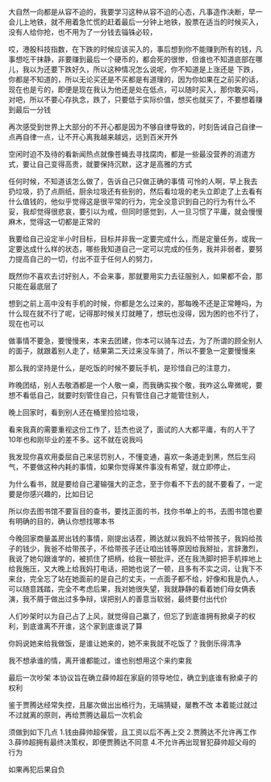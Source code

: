 大自然一向都是从容不迫的，我要学习这种从容不迫的心态，凡事造作决断，早一会儿上地铁，就不用着急忙慌的赶着最后一分钟上地铁，股票在适当的时候买入，没有人给你抢，也不用为了一分钱去锱铢必较，

哎，港股科技指数，在下跌的时候应该买入的，事后想到你不能赚到所有的钱，凡事想吃干抹静，非要赚到最后一个硬币的，都会死的很惨，但谁也不知道底部在哪儿，我以为还要下跌好久，所以这种情况怎么说呢，你不知道是上涨还是 下跌，你都是不知道的，所以无论买还是不买都是有道理的，因为你如果在之前买的话，现在也是亏的，即便是现在我认为他还是处在低点，可以随时买入，那你敢买吗，对吧，所以不要心存执念，跌了，只要低于实际价值，想买也就买了，不要想着赚到最后一分钱



再次感受到世界上大部分的不开心都是因为不够自律导致的，时刻告诫自己自律一点再自律一点，让不开心离我越来越远，远到百米开外

空闲时迫不及待的看新闻热点就像苍蝇去寻找腐肉，都是一些最没营养的消遣方式，要让自己变得高贵，就要保持沉默，这才是高雅的方式


任何时候，不知道该怎么做了，告诉自己只做正确的事情
可怜的人啊，早上我去扔垃圾，扔了点厕纸，厨余垃圾还有些别的，然后看垃圾的老头立即走了上去看有什么值钱的，他似乎觉得这是很平常的行为，完全没意识到自己的行为有什么不妥，我却觉得很悲哀，要引以为戒，但同时感觉到，人一旦习惯了平庸，就会慢慢麻木，觉得这一切都是正常的

我要给自己设定半小时目标，目标并非我一定要完成什么，而是定量任务，或我一定要达成什么样的状态，哪些我知道自己一定可以完成的任务，我并非弱者，要努力提高自己的一切，付出不亚于任何人的努力，


既然你不喜欢去讨好别人，不会来事，那就要用实力去征服别人，如果都不会，那只能在最底层了

想到之前上高中没有手机的时候，你都是怎么过来的，那每晚不还是正常睡吗，为什么现在就不行了呢，记得那时候关灯就睡了，想玩也没得，因为困的也不行了，现在也可以

做事情不要急，要慢慢来，本来去团建，你本可以骑车过去，为了所谓的顾全别人的面子，就跟着别人走了，结果第二天过来没车骑了，所以不要急一定要慢慢来

那么我的坚持是什么，是吃饭的时候不要玩手机，是珍惜自己的注意力，

昨晚团结，别人去敬酒都是一个人敬一桌，而我确实挨个敬，我咋这么卑微呢，要想不看低自己，就要时刻管住自己，只有管住自己才能管住别人，

晚上回家时，看到别人还在桶里捡拾垃圾，


看来我真的需要重视这份工作了，廷杰也说了，面试的人大都平庸，有的人干了10年也和刚毕业的差不多。这不就在说我吗

我发现你喜欢用委屈自己来惩罚别人，不懂变通，喜欢一条道走到黑，然后生闷气，不要做这种内耗的事情，如果你觉得某件事没有希望，就立即停止，


为什么看书，就是要给自己灌输强大的正念，至于你看不下去的就不要看了，一定要是你感兴趣的，比如日记

所以你去图书馆不要盲目的查书，要找正面的书，找你书单上的书，去图书馆也要有明确的目的，确认你想找哪本书


今晚回家商量盖房出钱的事情，刚提出话茬，腾达就以我妈不给带孩子，我妈给孩子的钱少，我爸不给带孩子，不给带孩子还让咱出钱等原因给我掰扯，言辞激烈，我说了她句跟谁学的，被抓住了把柄，给我一顿批评，还在我洗脚时把手机摔地上给我施压，又大晚上给我妈打电话，把她也说了一顿，且多有不实之词，让我下不来台，完全忘了站在她面前的是自己的丈夫，一点面子都不给，好像和我是仇人，可以随意践踏，完全不考虑后果，我对她很失望，我就静静的看着她们母女俩表演，我不屑于做出过多争辩，误把别人的善意当软弱，最终要付出代价

人们吵架时以为自己占了上风，就觉得自己赢了，但忘了到底谁拥有掀桌子的权利，到底谁离不开谁，这个家到底谁说了算

你妈说她来给我做饭，是谁让她来的，她不来我就不吃饭了？我倒乐得清净

我不想承谁的情，离开谁都能过，谁也别想用这个来约束我



最后一次吵架
本协议旨在确立薛帅超在家庭的领导地位，确立到底谁有掀桌子的权利

鉴于贾腾达经常失控，且屡次做出出格行为，无端猜疑，屡教不改
本着能过就过不过就离的原则，再给贾腾达最后一次机会

须做到如下几点
1.钱由薛帅超保管，且工资以后不再上交
2.贾腾达不允许再工作
3.薛帅超拥有最终决策权，即便贾腾达不同意
4.不允许再出现冒犯薛帅超父母的行为


如果再犯后果自负


